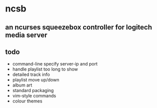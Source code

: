 # ncsb
## an ncurses squeezebox controller for logitech media server

## todo

- command-line specify server-ip and port
- handle playlist too long to show
- detailed track info
- playlist move up/down
- album art
- standard packaging
- vim-style commands
- colour themes
